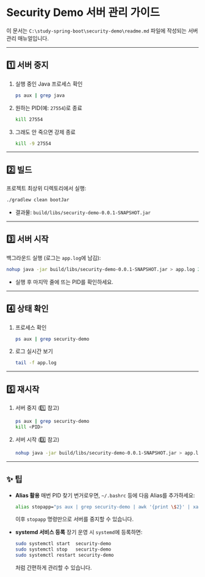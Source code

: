 # Security Demo 서버 관리 가이드

이 문서는 `C:\study-spring-boot\security-demo\readme.md` 파일에 작성되는 서버 관리 매뉴얼입니다.

---

## 1️⃣ 서버 중지

1. 실행 중인 Java 프로세스 확인

   ```bash
   ps aux | grep java
   ```
2. 원하는 PID(예: `27554`)로 종료

   ```bash
   kill 27554
   ```
3. 그래도 안 죽으면 강제 종료

   ```bash
   kill -9 27554
   ```

---

## 2️⃣ 빌드

프로젝트 최상위 디렉토리에서 실행:

```bash
./gradlew clean bootJar
```

* 결과물: `build/libs/security-demo-0.0.1-SNAPSHOT.jar`

---

## 3️⃣ 서버 시작

백그라운드 실행 (로그는 `app.log`에 남김):

```bash
nohup java -jar build/libs/security-demo-0.0.1-SNAPSHOT.jar > app.log 2>&1 &
```

* 실행 후 마지막 줄에 뜨는 PID를 확인하세요.

---

## 4️⃣ 상태 확인

1. 프로세스 확인

   ```bash
   ps aux | grep security-demo
   ```
2. 로그 실시간 보기

   ```bash
   tail -f app.log
   ```

---

## 5️⃣ 재시작

1. 서버 중지 (1️⃣ 참고)

   ```bash
   ps aux | grep security-demo
   kill <PID>
   ```
2. 서버 시작 (3️⃣ 참고)

   ```bash
   nohup java -jar build/libs/security-demo-0.0.1-SNAPSHOT.jar > app.log 2>&1 &
   ```

---

## ✨ 팁

* **Alias 활용**
  매번 PID 찾기 번거로우면, `~/.bashrc` 등에 다음 Alias를 추가하세요:

  ```bash
  alias stopapp="ps aux | grep security-demo | awk '{print \$2}' | xargs kill"
  ```

  이후 `stopapp` 명령만으로 서버를 중지할 수 있습니다.

* **systemd 서비스 등록**
  장기 운영 시 `systemd`에 등록하면:

  ```bash
  sudo systemctl start  security-demo
  sudo systemctl stop   security-demo
  sudo systemctl restart security-demo
  ```

  처럼 간편하게 관리할 수 있습니다.
